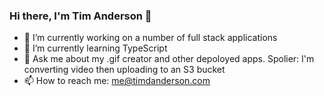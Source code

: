 ### Hi there, I'm Tim Anderson 👋


- 🔭 I’m currently working on a number of full stack applications
- 🌱 I’m currently learning TypeScript
- 💬 Ask me about my .gif creator and other depoloyed apps.  Spolier: I'm converting video then uploading to an S3 bucket
- 📫 How to reach me: me@timdanderson.com

<!--
**TimDAnderson/TimDAnderson** is a ✨ _special_ ✨ repository because its `README.md` (this file) appears on your GitHub profile.

Here are some ideas to get you started:

- 🔭 I’m currently working on ...
- 🌱 I’m currently learning ...
- 👯 I’m looking to collaborate on ...
- 🤔 I’m looking for help with ...
- 💬 Ask me about ...
- 📫 How to reach me: ...
- 😄 Pronouns: ...
- ⚡ Fun fact: ...
-->
